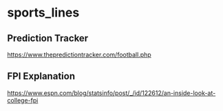 # sports_lines


## Prediction Tracker
https://www.thepredictiontracker.com/football.php

## FPI Explanation
https://www.espn.com/blog/statsinfo/post/_/id/122612/an-inside-look-at-college-fpi